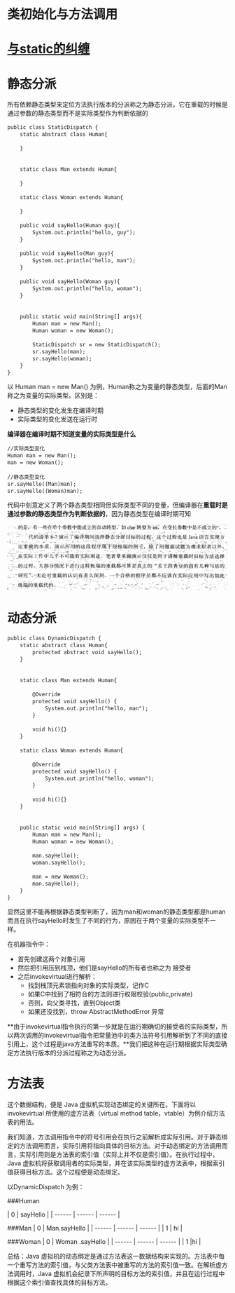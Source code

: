 类初始化与方法调用
===

# [与static的纠缠](http://wiki.jikexueyuan.com/project/java-vm/class-initialization.html)


# 静态分派

所有依赖静态类型来定位方法执行版本的分派称之为静态分派，它在重载的时候是通过参数的静态类型而不是实际类型作为判断依据的

```
public class StaticDispatch {
    static abstract class Human{

    }


    static class Man extends Human{

    }

    static class Woman extends Human{

    }

    public void sayHello(Human guy){
        System.out.println("hello, guy");
    }

    public void sayHello(Man guy){
        System.out.println("hello, man");
    }

    public void sayHello(Woman guy){
        System.out.println("hello, woman");
    }


    public static void main(String[] args){
        Human man = new Man();
        Human woman = new Woman();

        StaticDispatch sr = new StaticDispatch();
        sr.sayHello(man);
        sr.sayHello(woman);
    }
}

```


以 Human man = new Man() 为例，Human称之为变量的静态类型，后面的Man 称之为变量的实际类型。区别是：

 * 静态类型的变化发生在编译时期
 * 实际类型的变化发送在运行时

**编译器在编译时期不知道变量的实际类型是什么**

```
//实际类型变化
Human man = new Man();
man = new Woman();

//静态类型变化
sr.sayHello((Man)man);
sr.sayHello((Woman)man);
```

代码中刻意定义了两个静态类型相同但实际类型不同的变量，但编译器在**重载时是通过参数的静态类型作为判断依据的**，因为静态类型在编译时期可知


![](./excitied.png)



# 动态分派

```
public class DynamicDispatch {
    static abstract class Human{
        protected abstract void sayHello();
    }


    static class Man extends Human{

        @Override
        protected void sayHello() {
            System.out.println("hello, man");
        }
        
        void hi(){}
    }

    static class Woman extends Human{

        @Override
        protected void sayHello() {
            System.out.println("hello, woman");
        }
        
        void hi(){}
    }


    public static void main(String[] args) {
        Human man = new Man();
        Human woman = new Woman();

        man.sayHello();
        woman.sayHello();

        man = new Woman();
        man.sayHello();
    }
}

```


显然这里不能再根据静态类型判断了，因为man和woman的静态类型都是human而且在执行sayHello时发生了不同的行为，原因在于两个变量的实际类型不一样。

在机器指令中：

* 首先创建这两个对象引用
* 然后把引用压到栈顶，他们是sayHello的所有者也称之为 接受者
* 之后invokevirtual进行解析：
	* 找到栈顶元素锁指向对象的实际类型，记作C
	* 如果C中找到了相符合的方法则进行权限校验(public,private)
	* 否则，向父类寻找，直到Object类
	* 如果还没找到，throw AbstractMethodError 异常

**由于invokevirtual指令执行的第一步就是在运行期确切的接受者的实际类型，所以两次调用的invokevirtual指令把常量池中的类方法符号引用解析到了不同的直接引用上，这个过程是java方法重写的本质。**我们把这种在运行期根据实际类型确定方法执行版本的分派过程称之为动态分派。



# 方法表

这个数据结构，便是 Java 虚拟机实现动态绑定的关键所在。下面将以 invokevirtual 所使用的虚方法表（virtual method table，vtable）为例介绍方法表的用法。

我们知道，方法调用指令中的符号引用会在执行之前解析成实际引用。对于静态绑定的方法调用而言，实际引用将指向具体的目标方法。对于动态绑定的方法调用而言，实际引用则是方法表的索引值（实际上并不仅是索引值）。在执行过程中，Java 虚拟机将获取调用者的实际类型，并在该实际类型的虚方法表中，根据索引值获得目标方法。这个过程便是动态绑定。


以DynamicDispatch 为例：

###Human

| 0 | sayHello |
| ------ | ------ | ------ |

###Man
| 0 | Man.sayHello |
| ------ | ------ | ------ |
| 1 | hi | 



###Woman
| 0 | Woman .sayHello |
| ------ | ------ | ------ |
| 1 |hi | 



总结：Java 虚拟机的动态绑定是通过方法表这一数据结构来实现的。方法表中每一个重写方法的索引值，与父类方法表中被重写的方法的索引值一致。在解析虚方法调用时，Java 虚拟机会纪录下所声明的目标方法的索引值，并且在运行过程中根据这个索引值查找具体的目标方法。
